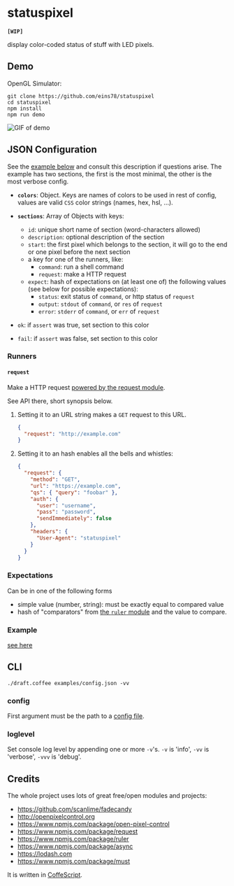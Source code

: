 # statuspixel

**`[WIP]`**

display color-coded status of stuff with LED pixels.

## Demo

OpenGL Simulator:

```shell
git clone https://github.com/eins78/statuspixel
cd statuspixel
npm install
npm run demo
```

![GIF of demo](https://cloud.githubusercontent.com/assets/134942/5794524/d8d94c6e-9f71-11e4-805e-effd4e89590f.gif)


## JSON Configuration

See the [example below](#example) and consult this description if questions arise. The example has two sections, the first is the most minimal, the other is the most verbose config.

- **`colors`**: Object. Keys are names of colors to be used in rest of config, values are valid `CSS` color strings (names, hex, hsl, …).
- **`sections`**: Array of Objects with keys:
    - `id`: unique short name of section (word-characters allowed)
    - `description`: optional description of the section
    - `start`: the first pixel which belongs to the section, it will go to the end or one pixel before the next section
    - a key for one of the runners, like:
        - `command`: run a shell command
        - `request`: make a HTTP request
    - `expect`: hash of expectations on (at least one of) the following values (see below for possible expectations):
        - `status`: exit status of `command`, or http status of `request`
        - `output`: `stdout` of `command`, or `res` of `request`
        - `error`: `stderr` of `command`, or `err` of `request`
    
- `ok`: if `assert` was true, set section to this color
- `fail`: if `assert` was false, set section to this color


### Runners

#### `request`

Make a HTTP request [powered by the request module][`request`].

See API there, short synopsis below.

1. Setting it to an URL string makes a `GET` request to this URL.

    ```json
    {
      "request": "http://example.com"
    }
    ```

2. Setting it to an hash enables all the bells and whistles:

    ```json
    {
      "request": {
        "method": "GET",
        "url": "https://example.com",
        "qs": { "query": "foobar" },
        "auth": {
          "user": "username",
          "pass": "password",
          "sendImmediately": false
        },
        "headers": {
          "User-Agent": "statuspixel"
        }
      }
    }
    ```

### Expectations

Can be in one of the following forms
- simple value (number, string): must be exactly equal to compared value
- hash of "comparators" from [the `ruler` module][`ruler`] and the value to compare.


<!-- automatic assertions (no need to add those):
- `{ "status": { truthy: "" } }`
- `{ "err": { falsy: "" } }` -->

### Example 

[see here](https://github.com/eins78/statuspixel/blob/master/examples/config.json)


## CLI

`./draft.coffee examples/config.json -vv`

### config

First argument must be the path to a [config file](#json-configuation).

### loglevel

Set console log level by appending one or more `-v`'s.
`-v` is 'info', `-vv` is 'verbose', `-vvv` is 'debug'.


## Credits

The whole project uses lots of great free/open modules and projects:

- <https://github.com/scanlime/fadecandy>
- <http://openpixelcontrol.org>
- <https://www.npmjs.com/package/open-pixel-control>
- <https://www.npmjs.com/package/request>
- <https://www.npmjs.com/package/ruler>
- <https://www.npmjs.com/package/async>
- <https://lodash.com>
- <https://www.npmjs.com/package/must>

It is written in [CoffeScript](http://coffeescript.org).


[`must`]: <https://github.com/moll/js-must/blob/master/doc/API.md>
[`ruler`]: <https://www.npmjs.com/package/ruler>
[`request`]: <https://www.npmjs.com/package/request>
